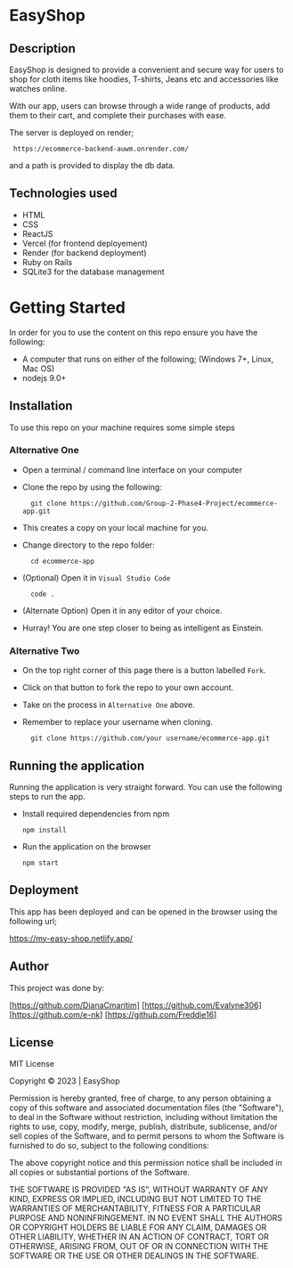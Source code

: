 # EasyShop

## Description
EasyShop is designed to provide a convenient and secure way for users to shop for cloth items like hoodies, T-shirts, Jeans etc and accessories like watches online.

With our app, users can browse through a wide range of products, add them to their cart, and complete their purchases with ease.


The server is deployed on render;

     https://ecommerce-backend-auwm.onrender.com/

and a path is provided to display the db data.

## Technologies used
- HTML
- CSS
- ReactJS
- Vercel (for frontend deployement)
- Render (for backend deployment)
- Ruby on Rails
- SQLite3 for the database management

# Getting Started
In order for you to use the content on this repo ensure you have the following:

- A computer that runs on either of the following; (Windows 7+, Linux, Mac OS)
- nodejs 9.0+

## Installation

To use this repo on your machine requires some simple steps

### Alternative One

- Open a terminal / command line interface on your computer
- Clone the repo by using the following:

        git clone https://github.com/Group-2-Phase4-Project/ecommerce-app.git

- This creates a copy on your local machine for you.
- Change directory to the repo folder:

        cd ecommerce-app


- (Optional) Open it in ``Visual Studio Code``

        code .

- (Alternate Option) Open it in any editor of your choice.
- Hurray! You are one step closer to being as intelligent as Einstein.

### Alternative Two

- On the top right corner of this page there is a button labelled ``Fork``.
- Click on that button to fork the repo to your own account.
- Take on the process in ``Alternative One`` above.
- Remember to replace your username when cloning.

        git clone https://github.com/your username/ecommerce-app.git


## Running the application

Running the application is very straight forward. You can use the following steps to run the app.

- Install required dependencies from npm

      npm install
- Run the application on the browser

      npm start


## Deployment

This app has been deployed and can be opened in the browser using the following url;

https://my-easy-shop.netlify.app/

## Author
This project was done by:

[https://github.com/DianaCmaritim]
[https://github.com/Evalyne306]
[https://github.com/e-nk]
[https://github.com/Freddie16]



## License
MIT License

Copyright © 2023 | EasyShop

Permission is hereby granted, free of charge, to any person obtaining a copy of this software and associated documentation files (the "Software"), to deal in the Software without restriction, including without limitation the rights to use, copy, modify, merge, publish, distribute, sublicense, and/or sell copies of the Software, and to permit persons to whom the Software is furnished to do so, subject to the following conditions:

The above copyright notice and this permission notice shall be included in all copies or substantial portions of the Software.

THE SOFTWARE IS PROVIDED "AS IS", WITHOUT WARRANTY OF ANY KIND, EXPRESS OR IMPLIED, INCLUDING BUT NOT LIMITED TO THE WARRANTIES OF MERCHANTABILITY, FITNESS FOR A PARTICULAR PURPOSE AND NONINFRINGEMENT. IN NO EVENT SHALL THE AUTHORS OR COPYRIGHT HOLDERS BE LIABLE FOR ANY CLAIM, DAMAGES OR OTHER LIABILITY, WHETHER IN AN ACTION OF CONTRACT, TORT OR OTHERWISE, ARISING FROM, OUT OF OR IN CONNECTION WITH THE SOFTWARE OR THE USE OR OTHER DEALINGS IN THE SOFTWARE.
